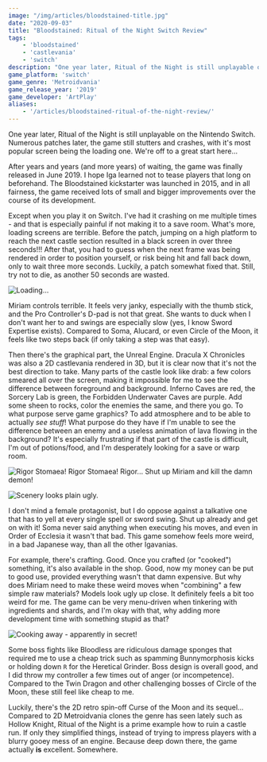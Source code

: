 ```yaml
---
image: "/img/articles/bloodstained-title.jpg"
date: "2020-09-03"
title: "Bloodstained: Ritual of the Night Switch Review"
tags:
    - 'bloodstained'
    - 'castlevania'
    - 'switch'
description: "One year later, Ritual of the Night is still unplayable on the Nintendo Switch. Numerous patches later, the game still stutters and crashes, with it's most popular screen being the loading one. We're off to a great start here... "
game_platform: 'switch'
game_genre: 'Metroidvania'
game_release_year: '2019'
game_developer: 'ArtPlay'
aliases:
    - '/articles/bloodstained-ritual-of-the-night-review/'
---
```


One year later, Ritual of the Night is still unplayable on the Nintendo Switch. Numerous patches later, the game still stutters and crashes, with it's most popular screen being the loading one. We're off to a great start here... 

After years and years (and more years) of waiting, the game was finally released in June 2019. I hope Iga learned not to tease players that long on beforehand. The Bloodstained kickstarter was launched in 2015, and in all fairness, the game received lots of small and bigger improvements over the course of its development. 

Except when you play it on Switch. I've had it crashing on me multiple times - and that is especially painful if not making it to a save room. What's more, loading screens are terrible. Before the patch, jumping on a high platform to reach the next castle section resulted in a black screen in over three seconds!!! After that, you had to guess when the next frame was being rendered in order to position yourself, or risk being hit and fall back down, only to wait three more seconds. Luckily, a patch somewhat fixed that. Still, try not to die, as another 50 seconds are wasted.

![](/img/articles/bloodstained-4.jpg "Loading...")

Miriam controls terrible. It feels very janky, especially with the thumb stick, and the Pro Controller's D-pad is not that great. She wants to duck when I don't want her to and swings are especially slow (yes, I know Sword Expertise exists). Compared to Soma, Alucard, or even Circle of the Moon, it feels like two steps back (if only taking a step was that easy).

Then there's the graphical part, the Unreal Engine. Dracula X Chronicles was also a 2D castlevania rendered in 3D, but it is clear now that it's not the best direction to take. Many parts of the castle look like drab: a few colors smeared all over the screen, making it impossible for me to see the difference between foreground and background. Inferno Caves are red, the Sorcery Lab is green, the Forbidden Underwater Caves are purple. Add some sheen to rocks, color the enemies the same, and there you go. To what purpose serve game graphics? To add atmosphere and to be able to actually _see stuff_! What purpose do they have if I'm unable to see the difference between an enemy and a useless animation of lava flowing in the background? It's especially frustrating if that part of the castle is difficult, I'm out of potions/food, and I'm desperately looking for a save or warp room. 

![](/img/articles/bloodstained-2.jpg "Rigor Stomaea! Rigor Stomaea! Rigor... Shut up Miriam and kill the damn demon!")

![](/img/articles/bloodstained-3.jpg "Scenery looks plain ugly.")

I don't mind a female protagonist, but I do oppose against a talkative one that has to yell at every single spell or sword swing. Shut up already and get on with it! Soma never said anything when executing his moves, and even in Order of Ecclesia it wasn't that bad. This game somehow feels more weird, in a bad Japanese way, than all the other Igavanias. 

For example, there's crafting. Good. Once you crafted (or "cooked") something, it's also available in the shop. Good, now my money can be put to good use, provided everything wasn't that damn expensive. But why does Miriam need to make these weird moves when "combining" a few simple raw materials? Models look ugly up close. It definitely feels a bit too weird for me. The game can be very menu-driven when tinkering with ingredients and shards, and I'm okay with that, why adding more development time with something stupid as that?

![](/img/articles/bloodstained-1.jpg "Cooking away - apparently in secret!")

Some boss fights like Bloodless are ridiculous damage sponges that required me to use a cheap trick such as spamming Bunnymorphosis kicks or holding down `R` for the Heretical Grinder. Boss design is overall good, and I did throw my controller a few times out of anger (or incompetence). Compared to the Twin Dragon and other challenging bosses of Circle of the Moon, these still feel like cheap to me.

Luckily, there's the 2D retro spin-off Curse of the Moon and its sequel... Compared to 2D Metroidvania clones the genre has seen lately such as Hollow Knight, Ritual of the Night is a prime example how to ruin a castle run. If only they simplified things, instead of trying to impress players with a blurry gooey mess of an engine. Because deep down there, the game actually **is** excellent. Somewhere. 

